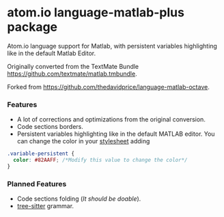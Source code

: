 # atom.io language-matlab-plus package
Atom.io language support for Matlab, with persistent variables highlighting like in the default Matlab Editor.

Originally converted from the TextMate Bundle https://github.com/textmate/matlab.tmbundle.

Forked from https://github.com/thedavidprice/language-matlab-octave.

### Features
- A lot of corrections and optimizations from the original conversion.
- Code sections borders.
- Persistent variables highlighting like in the default MATLAB editor. You can change the color in your [stylesheet](https://flight-manual.atom.io/using-atom/sections/basic-customization/#style-tweaks) adding
~~~css
.variable-persistent {
  color: #82AAFF; /*Modify this value to change the color*/
}
~~~

### Planned Features
- Code sections folding (*It should be doable*).
- [tree-sitter](https://github.com/tree-sitter/tree-sitter) grammar.
